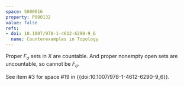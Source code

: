 ```yaml
---
space: S000016
property: P000132
value: false
refs:
- doi: 10.1007/978-1-4612-6290-9_6
  name: Counterexamples in Topology
---
```


Proper $F_\sigma$ sets in $X$ are countable.  And proper nonempty open sets are uncountable, so cannot be $F_\sigma$.

See item #3 for space #19 in {{doi:10.1007/978-1-4612-6290-9_6}}.
